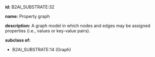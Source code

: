 **id:** B2AI_SUBSTRATE:32

**name:** Property graph

**description:** A graph model in which nodes and edges may be assigned properties (i.e., values or key-value pairs).

**subclass of:**

- B2AI_SUBSTRATE:14 (Graph)
